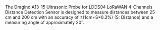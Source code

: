 The Dragino A13-15 Ultrasonic Probe for LDDS04 LoRaWAN 4-Channels Distance Detection Sensor is designed to measure distances between 25 cm and 200 cm with an accuracy of ±(1cm+S*0.3%) (S: Distance) and a measuring angle of approximately 20°.
